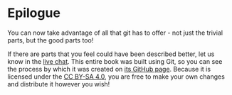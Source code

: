 # Epilogue

You can now take advantage of all that git has to offer - not just the trivial parts, but the good parts too!

If there are parts that you feel could have been described better, let us know in the [live chat](https://gitter.im/diffplug/gitfromscratch).  This entire book was built using Git, so you can see the process by which it was created on [its GitHub page](https://github.com/diffplug/gitfromscratch).  Because it is licensed under the [CC BY-SA 4.0](https://creativecommons.org/licenses/by-sa/4.0/), you are free to make your own changes and distribute it however you wish!
